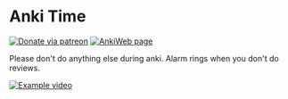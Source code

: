 # Anki Time

[![Donate via patreon](https://img.shields.io/badge/patreon-donate-green.svg)](https://www.patreon.com/trgk)
[![AnkiWeb page](https://img.shields.io/badge/AnkiWeb-addon-blue.svg)](https://ankiweb.net/shared/info/998250600)

Please don't do anything else during anki. Alarm rings when you don't do reviews.

[![Example video](https://img.youtube.com/vi/EGyQo5F-Jyg/0.jpg)](http://www.youtube.com/watch?v=EGyQo5F-Jyg "Video example")
